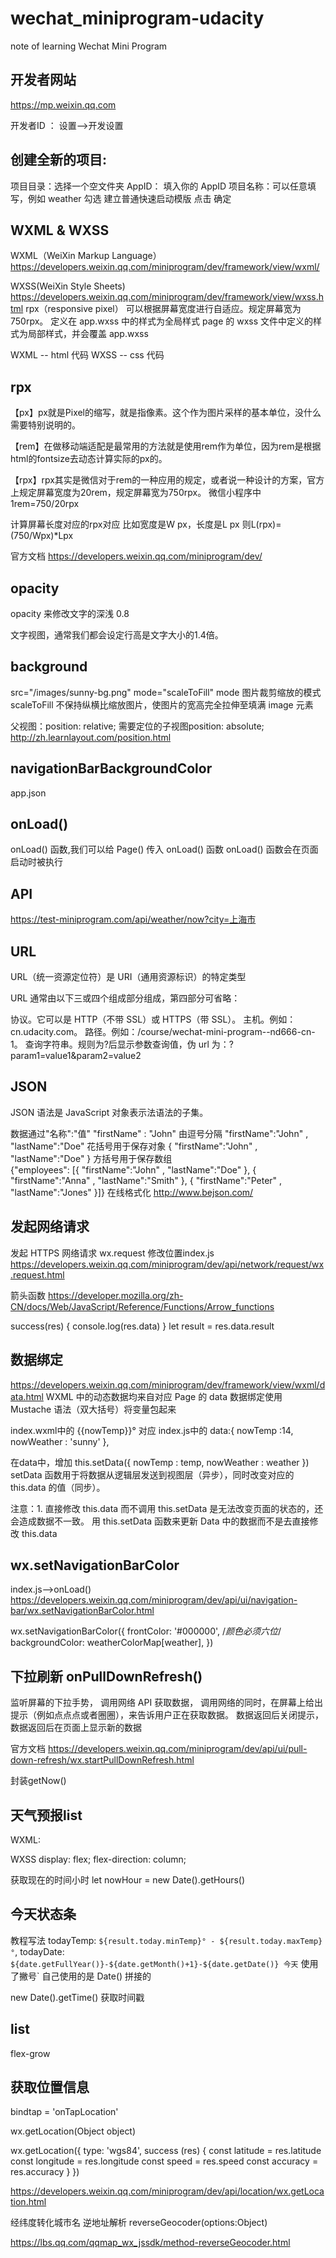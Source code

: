 # wechat_miniprogram-udacity
note of learning Wechat Mini Program


##  开发者网站
https://mp.weixin.qq.com

开发者ID ： 设置-->开发设置


##  创建全新的项目:

项目目录：选择一个空文件夹
AppID： 填入你的 AppID
项目名称：可以任意填写，例如 weather
勾选 建立普通快速启动模版
点击 确定


## 	WXML & WXSS
WXML（WeiXin Markup Language）
https://developers.weixin.qq.com/miniprogram/dev/framework/view/wxml/

WXSS(WeiXin Style Sheets)
https://developers.weixin.qq.com/miniprogram/dev/framework/view/wxss.html
				rpx（responsive pixel）
				可以根据屏幕宽度进行自适应。规定屏幕宽为750rpx。
				定义在 app.wxss 中的样式为全局样式
				page 的 wxss 文件中定义的样式为局部样式，并会覆盖 app.wxss

WXML -- html 代码
WXSS -- css 代码

## 	rpx
【px】px就是Pixel的缩写，就是指像素。这个作为图片采样的基本单位，没什么需要特别说明的。

【rem】在做移动端适配是最常用的方法就是使用rem作为单位，因为rem是根据html的fontsize去动态计算实际的px的。

【rpx】rpx其实是微信对于rem的一种应用的规定，或者说一种设计的方案，官方上规定屏幕宽度为20rem，规定屏幕宽为750rpx。
微信小程序中1rem=750/20rpx 

计算屏幕长度对应的rpx对应 比如宽度是W px，长度是L px
则L(rpx)= (750/Wpx)*Lpx

官方文档
https://developers.weixin.qq.com/miniprogram/dev/

## 	opacity
opacity 来修改文字的深浅 0.8

文字视图，通常我们都会设定行高是文字大小的1.4倍。

## background
src="/images/sunny-bg.png" mode="scaleToFill"
mode 图片裁剪缩放的模式
	scaleToFill  不保持纵横比缩放图片，使图片的宽高完全拉伸至填满 image 元素


父视图：position: relative;
 需要定位的子视图position: absolute;
 	http://zh.learnlayout.com/position.html
## 	navigationBarBackgroundColor
app.json

##  onLoad() 
onLoad() 函数,我们可以给 Page() 传入 onLoad() 函数
onLoad() 函数会在页面启动时被执行

## API
https://test-miniprogram.com/api/weather/now?city=上海市

## URL
URL（统一资源定位符）是 URI（通用资源标识）的特定类型


URL 通常由以下三或四个组成部分组成，第四部分可省略：

协议。它可以是 HTTP（不带 SSL）或 HTTPS（带 SSL）。
主机。例如：cn.udacity.com。
路径。例如：/course/wechat-mini-program--nd666-cn-1。
查询字符串。规则为?后显示参数查询值，伪 url 为：?param1=value1&param2=value2

## JSON
JSON 语法是 JavaScript 对象表示法语法的子集。

数据通过"名称":"值"	"firstName" : "John"
由逗号分隔			"firstName":"John" , "lastName":"Doe" 
花括号用于保存对象	{ "firstName":"John" , "lastName":"Doe" }
方括号用于保存数组	
{"employees": [{ "firstName":"John" , "lastName":"Doe" }, { "firstName":"Anna" , "lastName":"Smith" }, { "firstName":"Peter" , "lastName":"Jones" }]}
在线格式化	http://www.bejson.com/

## 	发起网络请求
发起 HTTPS 网络请求 wx.request
修改位置index.js
https://developers.weixin.qq.com/miniprogram/dev/api/network/request/wx.request.html

箭头函数
https://developer.mozilla.org/zh-CN/docs/Web/JavaScript/Reference/Functions/Arrow_functions

success(res) {
console.log(res.data)
}
 let result = res.data.result


## 数据绑定
https://developers.weixin.qq.com/miniprogram/dev/framework/view/wxml/data.html
WXML 中的动态数据均来自对应 Page 的 data
数据绑定使用 Mustache 语法（双大括号）将变量包起来

index.wxml中的 <view class="temp">{{nowTemp}}°</view>
对应
index.js中的
data:{
    nowTemp :14,
    nowWeather : 'sunny'
  },


 在data中，增加
this.setData({
   nowTemp : temp,
   nowWeather : weather
  })
setData 函数用于将数据从逻辑层发送到视图层（异步），同时改变对应的 this.data 的值（同步）。

注意：1. 直接修改 this.data 而不调用 this.setData 是无法改变页面的状态的，还会造成数据不一致。
用 this.setData 函数来更新 Data 中的数据而不是去直接修改 this.data


## wx.setNavigationBarColor
 index.js-->onLoad()
https://developers.weixin.qq.com/miniprogram/dev/api/ui/navigation-bar/wx.setNavigationBarColor.html

 wx.setNavigationBarColor({
  frontColor: '#000000', /*颜色必须六位*/
  backgroundColor: weatherColorMap[weather],
})


## 	下拉刷新 onPullDownRefresh() 
监听屏幕的下拉手势，
调用网络 API 获取数据，
调用网络的同时，在屏幕上给出提示（例如点点点或者圈圈），来告诉用户正在获取数据。
数据返回后关闭提示，
数据返回后在页面上显示新的数据

官方文档
https://developers.weixin.qq.com/miniprogram/dev/api/ui/pull-down-refresh/wx.startPullDownRefresh.html

封装getNow()

## 天气预报list
WXML:
<scroll-view scroll-x>

WXSS
display: flex;
flex-direction: column;

获取现在的时间小时
let nowHour = new Date().getHours()

## 今天状态条
教程写法
 	todayTemp: `${result.today.minTemp}° - ${result.today.maxTemp}°`,
 	todayDate: `${date.getFullYear()}-${date.getMonth()+1}-${date.getDate()} 今天`
使用了撇号`
自己使用的是 Date() 拼接的

new Date().getTime() 获取时间戳


## list
flex-grow


## 	获取位置信息
bindtap = 'onTapLocation'

wx.getLocation(Object object)


wx.getLocation({
 type: 'wgs84',
 success (res) {
   const latitude = res.latitude
   const longitude = res.longitude
   const speed = res.speed
   const accuracy = res.accuracy
 }
})

https://developers.weixin.qq.com/miniprogram/dev/api/location/wx.getLocation.html


经纬度转化城市名
逆地址解析
reverseGeocoder(options:Object)

https://lbs.qq.com/qqmap_wx_jssdk/method-reverseGeocoder.html